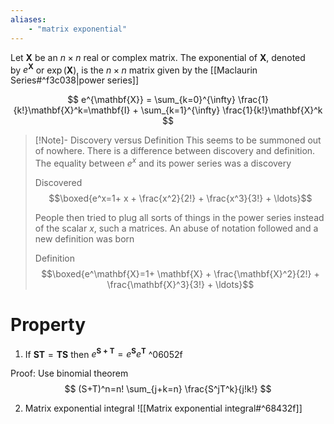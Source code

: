 ```yaml
---
aliases:
    - "matrix exponential"
---
```


Let $\mathbf{X}$ be an $n\times n$ real or complex matrix. The exponential of $\mathbf{X}$, denoted by $e^{\mathbf{X}}$ or $\exp(\mathbf{X})$, is the $n \times n$ matrix given by the [[Maclaurin Series#^f3c038|power series]]

$$
e^{\mathbf{X}} = \sum_{k=0}^{\infty} \frac{1}{k!}\mathbf{X}^k=\mathbf{I} + \sum_{k=1}^{\infty} \frac{1}{k!}\mathbf{X}^k
$$


> [!Note]- Discovery versus Definition
> This seems to be summoned out of nowhere. There is a difference between discovery and definition. The equality between $e^x$ and its power series was a discovery
> 
> Discovered
> $$\boxed{e^x=1+ x + \frac{x^2}{2!} + \frac{x^3}{3!} + \ldots}$$
> 
> People then tried to plug all sorts of things in the power series instead of the scalar $x$, such a matrices. An abuse of notation followed and a new definition was born
> 
> Definition
> $$\boxed{e^\mathbf{X}=1+ \mathbf{X} + \frac{\mathbf{X}^2}{2!} + \frac{\mathbf{X}^3}{3!} + \ldots}$$

# Property

1. If $\mathbf{ST}=\mathbf{TS}$ then $e^{\mathbf{S+T}}=e^{\mathbf{S}}e{^\mathbf{T}}$  ^06052f

Proof:
Use binomial theorem
$$
(S+T)^n=n! \sum_{j+k=n} \frac{S^jT^k}{j!k!}
$$

2. Matrix exponential integral
![[Matrix exponential integral#^68432f]]

